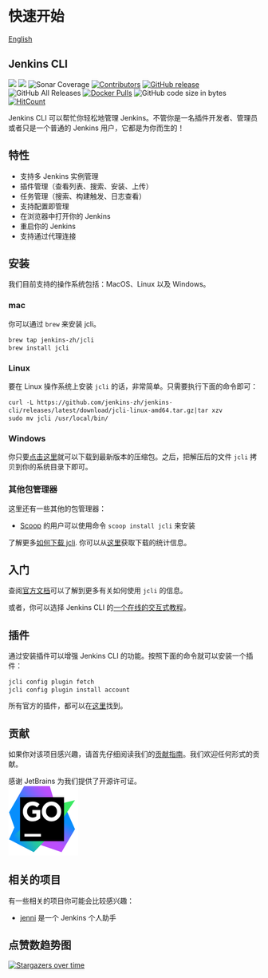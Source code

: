 # 快速开始

[English](https://github.com/jenkins-zh/jenkins-cli/blob/master/README.md)

## Jenkins CLI

<!--
[![](https://sonarcloud.io/api/project_badges/measure?project=jenkins-zh_jenkins-cli&metric=alert_status)](https://sonarcloud.io/dashboard?id=jenkins-zh_jenkins-cli) 
-->
[![](https://goreportcard.com/badge/jenkins-zh/jenkins-cli)](https://goreportcard.com/report/jenkins-zh/jenkins-cli)
[![](http://img.shields.io/badge/godoc-reference-5272B4.svg?style=flat-square)](https://godoc.org/github.com/jenkins-zh/jenkins-cli)
![Sonar Coverage](https://img.shields.io/sonar/coverage/jenkins-zh_jenkins-cli?server=https%3A%2F%2Fsonarcloud.io)
[![Contributors](https://img.shields.io/github/contributors/jenkins-zh/jenkins-cli.svg)](https://github.com/jenkins-zh/jenkins-cli/graphs/contributors)
[![GitHub release](https://img.shields.io/github/release/jenkins-zh/jenkins-cli.svg?label=release)](https://github.com/jenkins-zh/jenkins-cli/releases/latest)
![GitHub All Releases](https://img.shields.io/github/downloads/jenkins-zh/jenkins-cli/total)
[![Docker Pulls](https://img.shields.io/docker/pulls/jenkinszh/jcli.svg)](https://hub.docker.com/r/jenkinszh/jcli/tags)
![GitHub code size in bytes](https://img.shields.io/github/languages/code-size/jenkins-zh/jenkins-cli)
[![HitCount](http://hits.dwyl.com/jenkins-zh/jenkins-cli.svg)](http://hits.dwyl.com/jenkins-zh/jenkins-cli)

Jenkins CLI 可以帮忙你轻松地管理 Jenkins。不管你是一名插件开发者、管理员或者只是一个普通的 Jenkins 用户，它都是为你而生的！

## 特性

* 支持多 Jenkins 实例管理
* 插件管理（查看列表、搜索、安装、上传）
* 任务管理（搜索、构建触发、日志查看）
* 支持配置即管理
* 在浏览器中打开你的 Jenkins
* 重启你的 Jenkins
* 支持通过代理连接

## 安装

我们目前支持的操作系统包括：MacOS、Linux 以及 Windows。

### mac

你可以通过 `brew` 来安装 jcli。

```text
brew tap jenkins-zh/jcli
brew install jcli
```

### Linux

要在 Linux 操作系统上安装 `jcli` 的话，非常简单。只需要执行下面的命令即可：

```text
curl -L https://github.com/jenkins-zh/jenkins-cli/releases/latest/download/jcli-linux-amd64.tar.gz|tar xzv
sudo mv jcli /usr/local/bin/
```

### Windows

你只要[点击这里](https://github.com/jenkins-zh/jenkins-cli/releases/latest/download/jcli-windows-amd64.zip)就可以下载到最新版本的压缩包。之后，把解压后的文件 `jcli` 拷贝到你的系统目录下即可。

### 其他包管理器

这里还有一些其他的包管理器：

* [Scoop](https://scoop.sh/) 的用户可以使用命令 `scoop install jcli` 来安装

了解更多[如何下载 jcli](https://github.com/jenkins-zh/jenkins-cli/tree/e83af606f648040665b8b2955c1c2414bb68c1db/docs/book/zh/download-zh.md). 你可以从[这里](http://somsubhra.com/github-release-stats/?username=jenkins-zh&repository=jenkins-cli)获取下载的统计信息。

## 入门

查阅[官方文档](http://jcli.jenkins-zh.cn/)可以了解到更多有关如何使用 `jcli` 的信息。

或者，你可以选择 Jenkins CLI 的[一个在线的交互式教程](https://www.katacoda.com/jenkins-zh/scenarios/course-jcli)。

## 插件

通过安装插件可以增强 Jenkins CLI 的功能。按照下面的命令就可以安装一个插件：

```text
jcli config plugin fetch
jcli config plugin install account
```

所有官方的插件，都可以在[这里](https://github.com/jenkins-zh/jcli-plugins)找到。

## 贡献

如果你对该项目感兴趣，请首先仔细阅读我们的[贡献指南](https://github.com/jenkins-zh/jenkins-cli/tree/e83af606f648040665b8b2955c1c2414bb68c1db/CONTRIBUTING.md)。我们欢迎任何形式的贡献。

感谢 JetBrains 为我们提供了开源许可证。  
[![goland.svg](docs/book/.gitbook/assets/goland.svg)](https://www.jetbrains.com/?from=jenkins-cli)

## 相关的项目

有一些相关的项目你可能会比较感兴趣：

* [jenni](https://github.com/m-sureshraj/jenni) 是一个 Jenkins 个人助手

## 点赞数趋势图

[![Stargazers over time](https://starchart.cc/jenkins-zh/jenkins-cli.svg)](https://starchart.cc/jenkins-zh/jenkins-cli)

